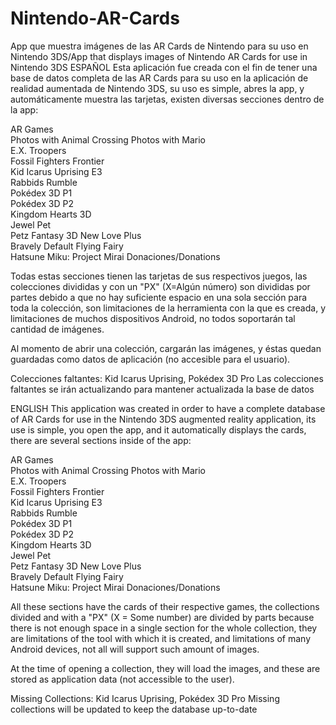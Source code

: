 # Nintendo-AR-Cards
App que muestra imágenes de las AR Cards de Nintendo para su uso en Nintendo 3DS/App that displays images of Nintendo AR Cards for use in Nintendo 3DS
ESPAÑOL
Esta aplicación fue creada con el fin de tener una base de datos completa de las AR Cards para su uso en la aplicación de realidad aumentada de Nintendo 3DS, su uso es simple, abres la app, y automáticamente muestra las tarjetas, existen diversas secciones dentro de la app:

AR Games	
Photos with Animal Crossing	
Photos with Mario	
E.X. Troopers	
Fossil Fighters Frontier	
Kid Icarus Uprising E3	
Rabbids Rumble	
Pokédex 3D P1	
Pokédex 3D P2	
Kingdom Hearts 3D	
Jewel Pet	
Petz Fantasy 3D	
New Love Plus	
Bravely Default Flying Fairy	
Hatsune Miku: Project Mirai	
Donaciones/Donations

Todas estas secciones tienen las tarjetas de sus respectivos juegos, las colecciones divididas y con un "PX" (X=Algún número) son divididas por partes debido a que no hay suficiente espacio en una sola sección para toda la colección, son limitaciones de la herramienta con la que es creada, y limitaciones de muchos dispositivos Android, no todos soportarán tal cantidad de imágenes.

Al momento de abrir una colección, cargarán las imágenes, y éstas quedan guardadas como datos de aplicación (no accesible para el usuario).

Colecciones faltantes: Kid Icarus Uprising, Pokédex 3D Pro
Las colecciones faltantes se irán actualizando para mantener actualizada la base de datos

ENGLISH
This application was created in order to have a complete database of AR Cards for use in the Nintendo 3DS augmented reality application, its use is simple, you open the app, and it automatically displays the cards, there are several sections inside of the app:

AR Games	
Photos with Animal Crossing	
Photos with Mario	
E.X. Troopers	
Fossil Fighters Frontier	
Kid Icarus Uprising E3	
Rabbids Rumble	
Pokédex 3D P1	
Pokédex 3D P2	
Kingdom Hearts 3D	
Jewel Pet	
Petz Fantasy 3D	
New Love Plus	
Bravely Default Flying Fairy	
Hatsune Miku: Project Mirai	
Donaciones/Donations

All these sections have the cards of their respective games, the collections divided and with a "PX" (X = Some number) are divided by parts because there is not enough space in a single section for the whole collection, they are limitations of the tool with which it is created, and limitations of many Android devices, not all will support such amount of images.

At the time of opening a collection, they will load the images, and these are stored as application data (not accessible to the user).

Missing Collections: Kid Icarus Uprising, Pokédex 3D Pro
Missing collections will be updated to keep the database up-to-date
